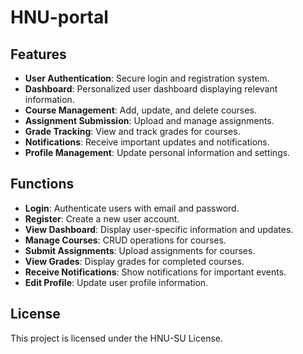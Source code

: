 # HNU-portal
## Features

- **User Authentication**: Secure login and registration system.
- **Dashboard**: Personalized user dashboard displaying relevant information.
- **Course Management**: Add, update, and delete courses.
- **Assignment Submission**: Upload and manage assignments.
- **Grade Tracking**: View and track grades for courses.
- **Notifications**: Receive important updates and notifications.
- **Profile Management**: Update personal information and settings.

## Functions

- **Login**: Authenticate users with email and password.
- **Register**: Create a new user account.
- **View Dashboard**: Display user-specific information and updates.
- **Manage Courses**: CRUD operations for courses.
- **Submit Assignments**: Upload assignments for courses.
- **View Grades**: Display grades for completed courses.
- **Receive Notifications**: Show notifications for important events.
- **Edit Profile**: Update user profile information.


## License

This project is licensed under the HNU-SU License.